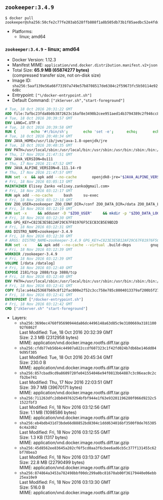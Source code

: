 ## `zookeeper:3.4.9`

```console
$ docker pull zookeeper@sha256:50cfe2c77fe203ab528ffb808f1a8b505db73b1f85aedbc52e4fdde69e2ebfe8
```

-	Platforms:
	-	linux; amd64

### `zookeeper:3.4.9` - linux; amd64

-	Docker Version: 1.12.3
-	Manifest MIME: `application/vnd.docker.distribution.manifest.v2+json`
-	Total Size: **65.9 MB (65874277 bytes)**  
	(compressed transfer size, not on-disk size)
-	Image ID: `sha256:5aaf139e56a66f73397a749e57b8708517de6384c2f59673fc5b50114e926d8c`
-	Entrypoint: `["\/docker-entrypoint.sh"]`
-	Default Command: `["zkServer.sh","start-foreground"]`

```dockerfile
# Tue, 18 Oct 2016 20:31:22 GMT
ADD file:7afbc23fda8b0b3872623c16af8e3490b2cee951aed14b3794389c2f946cc8c7 in / 
# Tue, 18 Oct 2016 20:39:57 GMT
ENV LANG=C.UTF-8
# Tue, 18 Oct 2016 20:39:58 GMT
RUN { 		echo '#!/bin/sh'; 		echo 'set -e'; 		echo; 		echo 'dirname "$(dirname "$(readlink -f "$(which javac || which java)")")"'; 	} > /usr/local/bin/docker-java-home 	&& chmod +x /usr/local/bin/docker-java-home
# Tue, 18 Oct 2016 20:40:34 GMT
ENV JAVA_HOME=/usr/lib/jvm/java-1.8-openjdk/jre
# Tue, 18 Oct 2016 20:40:35 GMT
ENV PATH=/usr/local/sbin:/usr/local/bin:/usr/sbin:/usr/bin:/sbin:/bin:/usr/lib/jvm/java-1.8-openjdk/jre/bin:/usr/lib/jvm/java-1.8-openjdk/bin
# Thu, 17 Nov 2016 21:47:51 GMT
ENV JAVA_VERSION=8u111
# Thu, 17 Nov 2016 21:47:52 GMT
ENV JAVA_ALPINE_VERSION=8.111.14-r0
# Thu, 17 Nov 2016 21:47:57 GMT
RUN set -x 	&& apk add --no-cache 		openjdk8-jre="$JAVA_ALPINE_VERSION" 	&& [ "$JAVA_HOME" = "$(docker-java-home)" ]
# Fri, 18 Nov 2016 03:05:13 GMT
MAINTAINER Elisey Zanko <elisey.zanko@gmail.com>
# Fri, 18 Nov 2016 03:12:17 GMT
RUN apk add --no-cache     bash     su-exec
# Fri, 18 Nov 2016 03:12:18 GMT
ENV ZOO_USER=zookeeper ZOO_CONF_DIR=/conf ZOO_DATA_DIR=/data ZOO_DATA_LOG_DIR=/datalog ZOO_PORT=2181 ZOO_TICK_TIME=2000 ZOO_INIT_LIMIT=5 ZOO_SYNC_LIMIT=2
# Fri, 18 Nov 2016 03:12:19 GMT
RUN set -x     && adduser -D "$ZOO_USER"     && mkdir -p "$ZOO_DATA_LOG_DIR" "$ZOO_DATA_DIR" "$ZOO_CONF_DIR"     && chown "$ZOO_USER:$ZOO_USER" "$ZOO_DATA_LOG_DIR" "$ZOO_DATA_DIR" "$ZOO_CONF_DIR"
# Fri, 18 Nov 2016 03:12:30 GMT
ARG GPG_KEY=C823E3E5B12AF29C67F81976F5CECB3CB5E9BD2D
# Fri, 18 Nov 2016 03:12:31 GMT
ARG DISTRO_NAME=zookeeper-3.4.9
# Fri, 18 Nov 2016 03:12:38 GMT
# ARGS: DISTRO_NAME=zookeeper-3.4.9 GPG_KEY=C823E3E5B12AF29C67F81976F5CECB3CB5E9BD2D
RUN set -x     && apk add --no-cache --virtual .build-deps         gnupg     && wget -q "http://www.apache.org/dist/zookeeper/$DISTRO_NAME/$DISTRO_NAME.tar.gz"     && wget -q "http://www.apache.org/dist/zookeeper/$DISTRO_NAME/$DISTRO_NAME.tar.gz.asc"     && export GNUPGHOME="$(mktemp -d)"     && gpg --keyserver ha.pool.sks-keyservers.net --recv-key "$GPG_KEY"     && gpg --batch --verify "$DISTRO_NAME.tar.gz.asc" "$DISTRO_NAME.tar.gz"     && tar -xzf "$DISTRO_NAME.tar.gz"     && mv "$DISTRO_NAME/conf/"* "$ZOO_CONF_DIR"     && rm -r "$GNUPGHOME" "$DISTRO_NAME.tar.gz" "$DISTRO_NAME.tar.gz.asc"     && apk del .build-deps
# Fri, 18 Nov 2016 03:12:39 GMT
WORKDIR /zookeeper-3.4.9
# Fri, 18 Nov 2016 03:12:39 GMT
VOLUME [/data /datalog]
# Fri, 18 Nov 2016 03:12:40 GMT
EXPOSE 2181/tcp 2888/tcp 3888/tcp
# Fri, 18 Nov 2016 03:12:40 GMT
ENV PATH=/usr/local/sbin:/usr/local/bin:/usr/sbin:/usr/bin:/sbin:/bin:/usr/lib/jvm/java-1.8-openjdk/jre/bin:/usr/lib/jvm/java-1.8-openjdk/bin:/zookeeper-3.4.9/bin ZOOCFGDIR=/conf
# Fri, 18 Nov 2016 03:12:41 GMT
COPY file:a44a253687b69c8f12fac800e2f52c3cc758e785c8004013379af200b5f27bea in / 
# Fri, 18 Nov 2016 03:12:41 GMT
ENTRYPOINT ["/docker-entrypoint.sh"]
# Fri, 18 Nov 2016 03:12:42 GMT
CMD ["zkServer.sh" "start-foreground"]
```

-	Layers:
	-	`sha256:3690ec4760f95690944da86dc4496148a63d85c9e3100669a318110092f6862f`  
		Last Modified: Tue, 18 Oct 2016 20:32:39 GMT  
		Size: 2.3 MB (2312958 bytes)  
		MIME: application/vnd.docker.image.rootfs.diff.tar.gzip
	-	`sha256:cfdb77eb56b4c44907a822ccdf607323c1f42fd024b7db6be146dd049d95f305`  
		Last Modified: Tue, 18 Oct 2016 20:45:34 GMT  
		Size: 230.0 B  
		MIME: application/vnd.docker.image.rootfs.diff.tar.gzip
	-	`sha256:857cbad9cd9a8609720fe041554046e94f0813b64887c3c06eac0c2cfb2be741`  
		Last Modified: Thu, 17 Nov 2016 22:03:51 GMT  
		Size: 39.7 MB (39670171 bytes)  
		MIME: application/vnd.docker.image.rootfs.diff.tar.gzip
	-	`sha256:711263dfc2db049763254bfbf944e1f63e93201196280f066d9232c51522fbf3`  
		Last Modified: Fri, 18 Nov 2016 03:12:56 GMT  
		Size: 1.1 MB (1098586 bytes)  
		MIME: application/vnd.docker.image.rootfs.diff.tar.gzip
	-	`sha256:eb4bdb431d73bde66d88852bd8304c1ddd634016bf3500f0de7653056c4a2d62`  
		Last Modified: Fri, 18 Nov 2016 03:12:55 GMT  
		Size: 1.3 KB (1317 bytes)  
		MIME: application/vnd.docker.image.rootfs.diff.tar.gzip
	-	`sha256:45d8562ee83645a202cf6f5cd0aa3f6cbee6ad6cb5c377f131455c62bf78bea3`  
		Last Modified: Fri, 18 Nov 2016 03:13:37 GMT  
		Size: 22.8 MB (22790499 bytes)  
		MIME: application/vnd.docker.image.rootfs.diff.tar.gzip
	-	`sha256:874864a3453a782498bbf00dc299a0bc81670ab00f36179440e06ebb25ea10e9`  
		Last Modified: Fri, 18 Nov 2016 03:13:30 GMT  
		Size: 516.0 B  
		MIME: application/vnd.docker.image.rootfs.diff.tar.gzip
